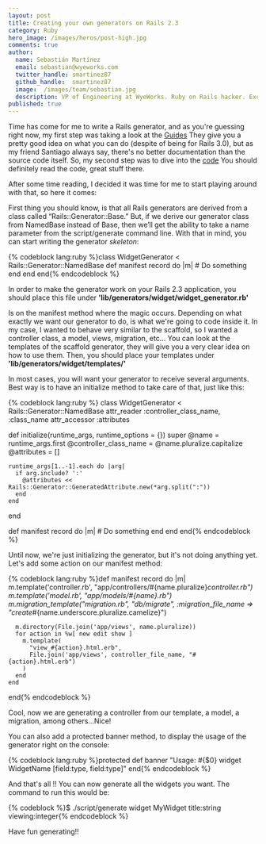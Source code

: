 ```yaml
---
layout: post
title: Creating your own generators on Rails 2.3
category: Ruby
hero_image: /images/heros/post-high.jpg
comments: true
author:
  name: Sebastián Martínez
  email: sebastian@wyeworks.com
  twitter_handle: smartinez87
  github_handle:  smartinez87
  image:  /images/team/sebastian.jpg
  description: VP of Engineering at WyeWorks. Ruby on Rails hacker. ExceptionNotification maintainer. Coffee & bacon lover.
published: true
---
```

Time has come for me to write a Rails generator, and as you're guessing right now, my first step was taking a look at the [Guides](http://guides.rubyonrails.org/generators.html.)
They give you a pretty good idea on what you can do (despite of being for Rails 3.0), but as my friend Santiago always say, there's no better documentation than the source code itself. So, my second step was to dive into the [code](http://github.com/rails/rails/tree/2-3-stable/railties/lib/rails_generator/.) You should definitely read the code, great stuff there.

<!--more-->

After some time reading, I decided it was time for me to start playing around with that, so here it comes:

First thing you should know, is that all Rails generators are derived from a class called “Rails::Generator::Base.” But, if we derive our generator class from NamedBase instead of Base, then we’ll get the ability to take a name parameter from the script/generate command line. With that in mind, you can start writing the generator *skeleton*:

{% codeblock lang:ruby %}class WidgetGenerator < Rails::Generator::NamedBase
  def manifest
    record do |m|
      # Do something
    end
  end
end{% endcodeblock %}

In order to make the generator work on your Rails 2.3 application, you should place this file under **'lib/generators/widget/widget_generator.rb'**

Is on the manifest method where the magic occurs. Depending on what exactly we want our generator to do, is what we're going to code inside it.
In my case, I wanted to behave very similar to the scaffold, so I wanted a controller class, a model, views, migration, etc... You can look at the templates of the scaffold generator, they will give you a very clear idea on how to use them. Then, you should place your templates under **'lib/generators/widget/templates/'**

In most cases, you will want your generator to receive several arguments. Best way is to have an initialize method to take care of that, just like this:

{% codeblock lang:ruby %}
class WidgetGenerator < Rails::Generator::NamedBase
  attr_reader   :controller_class_name,
                :class_name
  attr_accessor :attributes
  
def initialize(runtime_args, runtime_options = {})
    super
    @name = runtime_args.first
    @controller_class_name = @name.pluralize.capitalize
    @attributes = []

    runtime_args[1..-1].each do |arg|
      if arg.include? ':'
        @attributes << Rails::Generator::GeneratedAttribute.new(*arg.split(":"))
      end
    end
  end

  def manifest
    record do |m|
      # Do something
    end
  end
end{% endcodeblock %}

Until now, we're just initializing the generator, but it's not doing anything yet. Let's add some action on our manifest method:

{% codeblock lang:ruby %}def manifest
    record do |m|
      m.template('controller.rb', "app/controllers/#{name.pluralize}_controller.rb")
      m.template('model.rb', "app/models/#{name}.rb")
      m.migration_template("migration.rb", "db/migrate", :migration_file_name => "create_#{name.underscore.pluralize.camelize}")

      m.directory(File.join('app/views', name.pluralize))
      for action in %w[ new edit show ]
        m.template(
          "view_#{action}.html.erb",
          File.join('app/views', controller_file_name, "#{action}.html.erb")
        )
      end
    end
  end{% endcodeblock %}

Cool, now we are generating a controller from our template, a model, a migration, among others...Nice!

You can also add a protected banner method, to display the usage of the generator right on the console:

{% codeblock lang:ruby %}protected
    def banner
      "Usage: #{$0} widget WidgetName [field:type, field:type]"
    end{% endcodeblock %}

And that's all !! You can now generate all the widgets you want.
The command to run this would be:

{% codeblock %}$ ./script/generate widget MyWidget title:string viewing:integer{% endcodeblock %}

Have fun generating!! 
